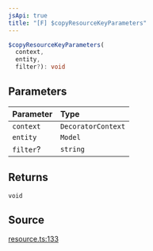 ```yaml
---
jsApi: true
title: "[F] $copyResourceKeyParameters"
---
```


```ts
$copyResourceKeyParameters(
  context,
  entity,
  filter?): void
```

## Parameters

| Parameter | Type               |
| :-------- | :----------------- |
| `context` | `DecoratorContext` |
| `entity`  | `Model`            |
| `filter`? | `string`           |

## Returns

`void`

## Source

[resource.ts:133](https://github.com/markcowl/cadl/blob/1a6d2b70/packages/rest/src/resource.ts#L133)
